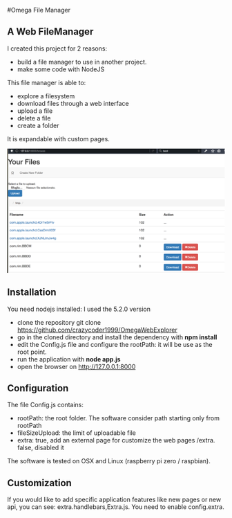 #Omega File Manager
## A Web FileManager
I created this project for 2 reasons:
* build a file manager to use in another project.
* make some code with NodeJS

This file manager is able to:
* explore a filesystem
* download files through a web interface
* upload a file
* delete a file
* create a folder

It is expandable with custom pages.

![Screenshot](https://raw.githubusercontent.com/crazycoder1999/OmegaWebExplorer/master/sample/1.png)

## Installation
You need nodejs installed: I used the 5.2.0 version
* clone the repository git clone https://github.com/crazycoder1999/OmegaWebExplorer
* go in the cloned directory and install the dependency with **npm install**
* edit the Config.js file and configure the rootPath: it will be use as the root point.
* run the application with **node app.js**
* open the browser on http://127.0.0.1:8000

## Configuration
The file Config.js contains:
- rootPath: the root folder. The software consider path starting only from rootPath
- fileSizeUpload: the limit of uploadable file
- extra: true, add an external page for customize the web pages /extra. false, disabled it

The software is tested on OSX and Linux (raspberry pi zero / raspbian).

## Customization
If you would like to add specific application features like new pages or new api, you can see: extra.handlebars,Extra.js. You need to enable config.extra.